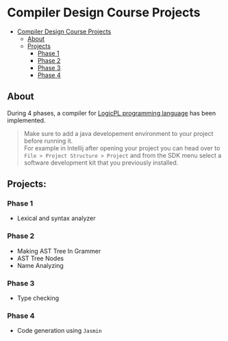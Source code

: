 # Compiler Design Course Projects

- [Compiler Design Course Projects](#compiler-design-course-projects)
  - [About](#about)
  - [Projects](#projects)
    - [Phase 1](#phase-1)
    - [Phase 2](#phase-2)
    - [Phase 3](#phase-3)
    - [Phase 4](#phase-4)

## About
During 4 phases, a compiler for [LogicPL programming language](/LogicPL%20Document.pdf) has been implemented.

> Make sure to add a java developement environment to your project before running it.\
> For example in Intellij after opening your project you can head over to `File > Project Structure > Project` and from the SDK menu select a software development kit that you previously installed.

## Projects:

### Phase 1
* Lexical and syntax analyzer

### Phase 2
* Making AST Tree In Grammer
* AST Tree Nodes
* Name Analyzing

### Phase 3
- Type checking

### Phase 4
- Code generation using `Jasmin`
